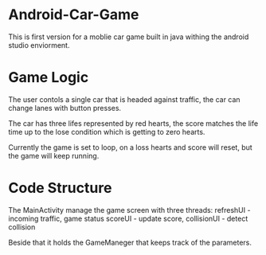 # Android-Car-Game
This is first version for a moblie car game built in java withing the android studio enviorment.

# Game Logic
The user contols a single car that is headed against traffic, the car can change lanes with button presses.

The car has three lifes represented by red hearts, the score matches the life time up to the lose condition which is getting to zero hearts.

Currently the game is set to loop, on a loss hearts and score will reset, but the game will keep running.

# Code Structure

The MainActivity manage the game screen with three threads:
refreshUI - incoming traffic, game status
scoreUI - update score,
collisionUI - detect collision

Beside that it holds the GameManeger that keeps track of the parameters.
